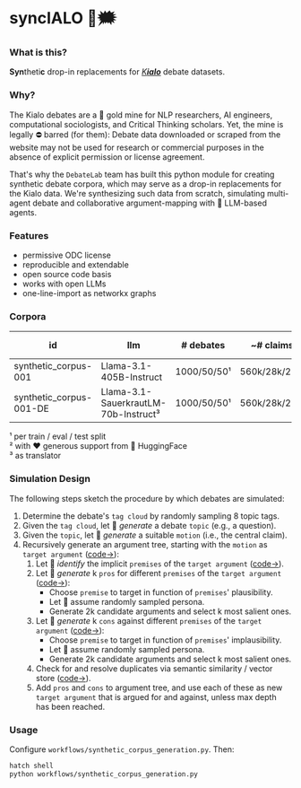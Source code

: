 # syncIALO 🤖🗯️

### What is this?

**Syn**theti**c** drop-in replacements for [_K**ialo**_](https://kialo.com) debate datasets.

### Why?

The Kialo debates are a 👑 gold mine for NLP researchers, AI engineers, computational sociologists, and Critical Thinking scholars. Yet, the mine is legally ⛔️ barred (for them): Debate data downloaded or scraped from the website may not be used for research or commercial purposes in the absence of explicit permission or license agreement.

That's why the `DebateLab` team has built this python module for creating synthetic debate corpora, which may serve as a drop-in replacements for the Kialo data. We're synthesizing such data from scratch, simulating multi-agent debate and collaborative argument-mapping with 🤖 LLM-based agents. 

### Features

- permissive ODC license
- reproducible and extendable
- open source code basis
- works with open LLMs
- one-line-import as networkx graphs

### Corpora

| id | llm | # debates | ~# claims | link | contributed by |
|---|---|---|---|---|---|
| synthetic_corpus-001 |Llama-3.1-405B-Instruct|1000/50/50¹|560k/28k/28k¹|[HF hub→](https://huggingface.co/datasets/DebateLabKIT/syncialo-raw/viewer/synthetic_corpus-001)|DebateLab²|
| synthetic_corpus-001-DE |Llama-3.1-SauerkrautLM-70b-Instruct³|1000/50/50¹|560k/28k/28k¹|[HF hub→](https://huggingface.co/datasets/DebateLabKIT/syncialo-raw/viewer/synthetic_corpus-001-DE)|DebateLab|

¹ per train / eval / test split  
² with ❤️ generous support from 🤗 HuggingFace  
³ as translator


### Simulation Design

The following steps sketch the procedure by which debates are simulated:

1. Determine the debate's `tag cloud` by randomly sampling 8 topic tags.
2. Given the `tag cloud`, let 🤖 _generate_ a debate `topic` (e.g., a question).
3. Given the `topic`, let 🤖 _generate_ a suitable `motion` (i.e., the central claim).
4. Recursively generate an argument tree, starting with the `motion` as `target argument` ([code→](https://github.com/debatelab/syncIALO/blob/7db3b506271fe8a5c5d23c5c917635700c956516/src/syncialo/debate_builder.py#L340)):
   1. Let 🤖 _identify_ the implicit `premises` of the `target argument` ([code→](https://github.com/debatelab/syncIALO/blob/7db3b506271fe8a5c5d23c5c917635700c956516/src/syncialo/debate_builder.py#L91)).
   2. Let 🤖 _generate_ k `pros` for different `premises` of the `target argument` ([code→](https://github.com/debatelab/syncIALO/blob/7db3b506271fe8a5c5d23c5c917635700c956516/src/syncialo/chains/argumentation.py#L333)):
      * Choose `premise` to target in function of `premises`' plausibility.
      * Let 🤖 assume randomly sampled persona.
      * Generate 2k candidate arguments and select k most salient ones.
   3. Let 🤖 _generate_ k `cons` against different `premises` of the `target argument` ([code→](https://github.com/debatelab/syncIALO/blob/7db3b506271fe8a5c5d23c5c917635700c956516/src/syncialo/chains/argumentation.py#L444)):
      * Choose `premise` to target in function of `premises`' implausibility.
      * Let 🤖 assume randomly sampled persona.
      * Generate 2k candidate arguments and select k most salient ones.
   4. Check for and resolve duplicates via semantic similarity / vector store  ([code→](https://github.com/debatelab/syncIALO/blob/7db3b506271fe8a5c5d23c5c917635700c956516/src/syncialo/debate_builder.py#L244)).
   5. Add `pros` and `cons` to argument tree, and use each of these as new `target argument` that is argued for and against, unless max depth has been reached.

### Usage

Configure `workflows/synthetic_corpus_generation.py`. Then:

```sh
hatch shell
python workflows/synthetic_corpus_generation.py
```